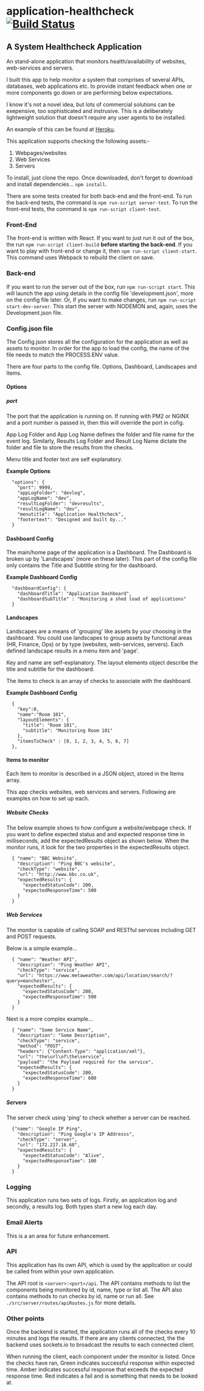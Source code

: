 # application-healthcheck [![Build Status](https://travis-ci.org/ChrisHAdams/application-healthcheck.svg?branch=master)](https://travis-ci.org/ChrisHAdams/application-healthcheck)

## A System Healthcheck Application
An stand-alone application that monitors health/availability of websites, web-services and servers.

I built this app to help monitor a system that comprises of several APIs, databases, web applications etc. to provide instant feedback when one or more components go down or are performing below expectations.

I know it's not a novel idea, but lots of commercial solutions can be exepensive, too sophisticated and instrusive.  This is a deliberately lightweight solution that doesn't require any user agents to be installed.

An example of this can be found at [Heroku](https://application-healthcheck.herokuapp.com/#/).

This application supports checking the following assets:-
1. Webpages/websites
2. Web Services
3. Servers


To install, just clone the repo.  Once downloaded, don't forget to download and install dependencies... `npm install`.


There are some tests created for both back-end and the front-end.  To run the back-end tests, the command is `npm run-script server-test`.  To run the front-end tests, the command is `npm run-script client-test`.

### Front-End
The front-end is written with React.  If you want to just run it out of the box, the run `npm run-script client-build` **before starting the back-end**.  If you want to play with front-end or change it, then `npm run-script client-start`.  This command uses Webpack to rebuild the client on save.

### Back-end
If you want to run the server out of the box, run `npm run-script start`.  This will launch the app using details in the config file 'development.json', more on the config file later.  Or, if you want to make changes, run `npm run-script start-dev-server`.  This start the server with NODEMON and, again, uses the Development.json file.

### Config.json file

The Config.json stores all the configuration for the application as well as assets to monitor.  In order for the app to load the config, the name of the file needs to match the PROCESS.ENV value.

There are four parts to the config file.  Options, Dashboard, Landscapes and Items.

#### Options

##### port
The port that the application is running on.  If running with PM2 or NGINX and a port number is passed in, then this will override the port in cofig.

App Log Folder and App Log Name defines the folder and file name for the event log.  Similarly, Results Log Folder and Result Log Name dictate the folder and file to store the results from the checks.

Menu title and footer text are self explanatory.

**Example Options**
```
  "options": {
    "port": 9999,
    "appLogFolder": "devlog",
    "appLogName": "dev",
    "resultLogFolder": "devresults",
    "resultLogName": "dev",
    "menutitle": "Application Healthcheck",
    "footertext": "Designed and built by..."
  }
```

#### Dashboard Config

The main/home page of the application is a Dashboard.  The Dashboard is broken up by 'Landscapes' (more on these later).  This part of the config file only contains the Title and Subtitle string for the dashboard.

**Example Dashboard Config**
```
  "dashboardConfig": {
    "dashboardTitle": "Application Dashboard",
    "dashboardSubTitle" : "Monitoring a shed load of applications"
  }
```

#### Landscapes

Landscapes are a means of 'grouping' like assets by your choosing in the dashboard.  You could use landscapes
to group assets by functional areas (HR, Finance, Ops) or by type (websites, web-services, servers).  Each defined landscape results in a menu item and 'page'.

Key and name are self-explanatory.  The layout elements object describe the title and subtitle for the dashboard.

The items to check is an array of checks to associate with the dashboard.

**Example Dashboard Config**
```
  {
    "key":0,
    "name":"Room 101",
    "layoutElements": {
      "title": "Room 101",
      "subtitle": "Monitoring Room 101"
    },
    "itemsToCheck" : [0, 1, 2, 3, 4, 5, 6, 7]
  },
```

#### Items to monitor
Each item to monitor is described in a JSON object, stored in the Items array.

This app checks websites, web services and servers.  Following are examples on how to set up each.

##### Website Checks

The below example shows to how configure a website/webpage check.  If you want to define expected status and and expected response time in milliseconds, add the expectedResults object as shown below. When the monitor runs, it look for the two properties in the expectedResults object.

```
  { "name": "BBC Website",
    "description": "Ping BBC's website",
    "checkType": "website",
    "url": "http://www.bbc.co.uk",
    "expectedResults": {
      "expectedStatusCode": 200,
      "expectedResponseTime": 500
    }
  }
```

##### Web Services
The monitor is capable of calling SOAP and RESTful services including GET and POST requests.

Below is a simple example...
```
  { "name": "Weather API",
    "description": "Ping Weather API",
    "checkType": "service",
    "url": "https://www.metaweather.com/api/location/search/?query=manchester",
    "expectedResults": {
      "expectedStatusCode": 200,
      "expectedResponseTime": 500
    }
  }
```

Next is a more complex example...

```
  { "name": "Some Service Name",
    "description": "Some Description",
    "checkType": "service",
    "method": "POST",
    "headers": {"Content-Type": "application/xml"},
    "url": "the\url\of\the\service",
    "payload": "the Payload required for the service",
    "expectedResults": {
      "expectedStatusCode": 200,
      "expectedResponseTime": 600
    }
  }
```

##### Servers
The server check using 'ping' to check whether a server can be reached.
```
  {"name": "Google IP Ping",
    "description": "Ping Google's IP Addresss",
    "checkType": "server",
    "url": "172.217.16.68",
    "expectedResults": {
      "expectedStatusCode": "Alive",
      "expectedResponseTime": 100
    }
  }
```

### Logging
This application runs two sets of logs.  Firstly, an application log and secondly, a results log.  Both types start a new log each day.

### Email Alerts
This is a an area for future enhancement.

### API
This application has its own API, which is used by the application or could be called from within your own application.

The API root is `<server>:<port>/api`.  The API contains methods to list the components being monitored by id, name, type or list all.  The API also contains methods to run checks by id, name or run all.  See `./src/server/routes/apiRoutes.js` for more details.

### Other points
Once the backend is started, the application runs all of the checks every 10 minutes and logs the results.  If there are any clients connected, the the backend uses sockets.io to broadcast the results to each connected client.

When running the client, each component under the monitor is listed.  Once the checks have ran, Green indicates successful response within expected time.  Amber indicates successful response that exceeds the expected response time.  Red indicates a fail and is something that needs to be looked at.



